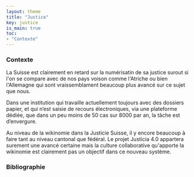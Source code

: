 ```yaml
---
layout: theme
title: "Justice"
key: justice
is_main: true
toc:
- "Contexte"
---
```


### Contexte

La Suisse est clairement en retard sur la numérisatin de sa justice surout si l'on se compare avec de nos pays voison comme l'Atriche ou bien l'Allemagne qui sont vraissemblament beaucoup plus avancé sur ce sujet que nous. 

Dans une institution qui travaille actuellement toujours avec des dossiers papier, et qui n’est saisie de recours électroniques, via une plateforme dédiée, que dans un peu moins de 50 cas sur 8000 par an, la tâche est d’envergure.

Au niveau de la wikinomie dans la Justicie Suisse, il y encore beaucoup à faire tant au niveau cantonal que fédéral. Le projet Justicia 4.0 appartera surement une avancé certaine mais la culture collaborative qu'apporte la wikinomie est clairement pas un objectif dans ce nouveau système.

### Bibliographie

